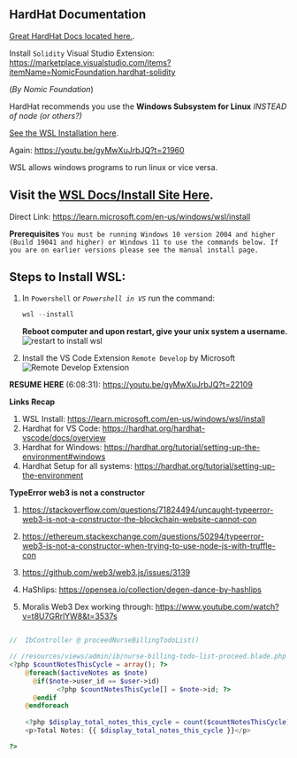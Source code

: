 
## HardHat Documentation

[Great HardHat Docs located here.](https://hardhat.org).

Install `Solidity` Visual Studio Extension: 
https://marketplace.visualstudio.com/items?itemName=NomicFoundation.hardhat-solidity

(_By Nomic Foundation_)


HardHat recommends you use the **Windows Subsystem for Linux** _INSTEAD of node (or others?)_

[See the WSL Installation here](https://youtu.be/gyMwXuJrbJQ?t=21960).

Again: https://youtu.be/gyMwXuJrbJQ?t=21960


WSL allows windows programs to run linux or vice versa. 


## Visit the [WSL Docs/Install Site Here](https://learn.microsoft.com/en-us/windows/wsl/install). 

Direct Link: https://learn.microsoft.com/en-us/windows/wsl/install


**Prerequisites**
`You must be running Windows 10 version 2004 and higher (Build 19041 and higher) or Windows 11 to use the commands below. If you are on earlier versions please see the manual install page.`


## Steps to Install WSL: 
1. In `Powershell` or _`Powershell in VS`_ run the command: 

    ```js
    wsl --install

    ```

    **Reboot computer and upon restart, give your unix system a username.**
    ![restart to install wsl](https://i.imgur.com/E9sdcp8.png)

2. Install the VS Code Extension `Remote Develop` by Microsoft
    ![Remote Develop Extension](https://i.imgur.com/IyU6Xcb.png)



**RESUME HERE** (6:08:31): https://youtu.be/gyMwXuJrbJQ?t=22109

**Links Recap**
1. WSL Install: https://learn.microsoft.com/en-us/windows/wsl/install
2. Hardhat for VS Code: https://hardhat.org/hardhat-vscode/docs/overview
3. Hardhat for Windows: https://hardhat.org/tutorial/setting-up-the-environment#windows
4. Hardhat Setup for all systems: https://hardhat.org/tutorial/setting-up-the-environment


**TypeError web3 is not a constructor**
1. https://stackoverflow.com/questions/71824494/uncaught-typeerror-web3-is-not-a-constructor-the-blockchain-website-cannot-con

2. https://ethereum.stackexchange.com/questions/50294/typeerror-web3-is-not-a-constructor-when-trying-to-use-node-js-with-truffle-con

3. https://github.com/web3/web3.js/issues/3139

4. HaShlips: https://opensea.io/collection/degen-dance-by-hashlips

5. Moralis Web3 Dex working through: https://www.youtube.com/watch?v=t8U7GRrlYW8&t=3537s



```php

//  IbController @ proceedNurseBillingTodoList()

// /resources/views/admin/ib/nurse-billing-todo-list-proceed.blade.php
<?php $countNotesThisCycle = array(); ?>
    @foreach($activeNotes as $note)
      @if($note->user_id == $user->id)
            <?php $countNotesThisCycle[] = $note->id; ?>
      @endif
    @endforeach
    
    <?php $display_total_notes_this_cycle = count($countNotesThisCycle); ?>
    <p>Total Notes: {{ $display_total_notes_this_cycle }}</p>

?>



```